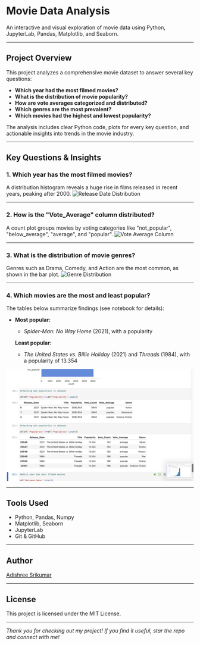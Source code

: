 # Movie Data Analysis

An interactive and visual exploration of movie data using Python, JupyterLab, Pandas, Matplotlib, and Seaborn.

---

## Project Overview

This project analyzes a comprehensive movie dataset to answer several key questions:

- **Which year had the most filmed movies?**
- **What is the distribution of movie popularity?**
- **How are vote averages categorized and distributed?**
- **Which genres are the most prevalent?**
- **Which movies had the highest and lowest popularity?**

The analysis includes clear Python code, plots for every key question, and actionable insights into trends in the movie industry.

---

## Key Questions & Insights

### 1. Which year has the most filmed movies?

A distribution histogram reveals a huge rise in films released in recent years, peaking after 2000.
![Release Date Distribution](images/most-filmed.png)

---

### 2. How is the "Vote_Average" column distributed?

A count plot groups movies by voting categories like "not_popular", "below_average", "average", and "popular".
![Vote Average Column](images/vote-avg-column.png)

---

### 3. What is the distribution of movie genres?

Genres such as Drama, Comedy, and Action are the most common, as shown in the bar plot.
![Genre Distribution](images/genre-column.png)

---

### 4. Which movies are the most and least popular?

The tables below summarize findings (see notebook for details):

- **Most popular:**  
  - *Spider-Man: No Way Home* (2021), with a popularity

  **Least popular:**  
  - *The United States vs. Billie Holiday* (2021) and *Threads* (1984), with a popularity of 13.354

![Popularity Table](images/popularity.png)


---

## Tools Used

- Python, Pandas, Numpy
- Matplotlib, Seaborn
- JupyterLab
- Git & GitHub

---

## Author

[Adishree Srikumar](https://www.linkedin.com/in/adishree-s-151085268/)

---

## License

This project is licensed under the MIT License.

---

*Thank you for checking out my project! If you find it useful, star the repo and connect with me!*

